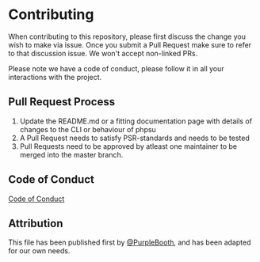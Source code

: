 # Contributing

When contributing to this repository, please first discuss the change you wish to make via issue.
Once you submit a Pull Request make sure to refer to that discussion issue. We won't accept non-linked PRs.

Please note we have a code of conduct, please follow it in all your interactions with the project.

## Pull Request Process

1. Update the README.md or a fitting documentation page with details of changes to the CLI or behaviour of phpsu
2. A Pull Request needs to satisfy PSR-standards and needs to be tested
3. Pull Requests need to be approved by atleast one maintainer to be merged into the master branch.

## Code of Conduct

[Code of Conduct](../CODE_OF_CONDUCT.md)

## Attribution

This file has been published first by [@PurpleBooth](https://gist.github.com/PurpleBooth/b24679402957c63ec426),
and has been adapted for our own needs.

[homepage]: http://contributor-covenant.org
[version]: http://contributor-covenant.org/version/1/4/
